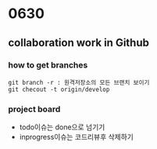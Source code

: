 # 0630
## collaboration work in Github
### how to get branches
```
git branch -r : 원격저장소의 모든 브랜치 보이기
git checout -t origin/develop
```

### project board
* todo이슈는 done으로 넘기기
* inprogress이슈는 코드리뷰후 삭제하기
